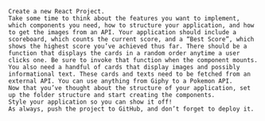     Create a new React Project.
    Take some time to think about the features you want to implement, which components you need, how to structure your application, and how to get the images from an API. Your application should include a scoreboard, which counts the current score, and a “Best Score”, which shows the highest score you’ve achieved thus far. There should be a function that displays the cards in a random order anytime a user clicks one. Be sure to invoke that function when the component mounts.
    You also need a handful of cards that display images and possibly informational text. These cards and texts need to be fetched from an external API. You can use anything from Giphy to a Pokemon API.
    Now that you’ve thought about the structure of your application, set up the folder structure and start creating the components.
    Style your application so you can show it off!
    As always, push the project to GitHub, and don’t forget to deploy it.
